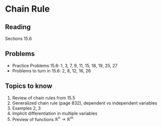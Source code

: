 # Chain Rule

## Reading

Sections 15.6

## Problems

- Practice Problems 15.6: 1, 3, 7, 9, 11, 15, 18, 19, 25, 27
- Problems to turn in 15.6: 2, 8, 12, 16, 26

## Topics to know

1. Review of chain rules from 15.5
2. Generalized chain rule (page 832), dependent vs independent variables
3. Examples 2, 3
4. Implicit differentiation in multiple variables
5. Preview of functions $\mathbb{R}^n\to\mathbb{R}^m$

